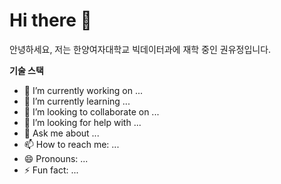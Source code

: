 # Hi there 👋

안녕하세요, 저는 한양여자대학교 빅데이터과에 재학 중인 권유정입니다. 

**기술 스택**
- 🔭 I’m currently working on ...
- 🌱 I’m currently learning ...
- 👯 I’m looking to collaborate on ...
- 🤔 I’m looking for help with ...
- 💬 Ask me about ...
- 📫 How to reach me: ...
- 😄 Pronouns: ...
- ⚡ Fun fact: ...





<!--
**ehql/ehql** is a ✨ _special_ ✨ repository because its `README.md` (this file) appears on your GitHub profile.

Here are some ideas to get you started:

-->
